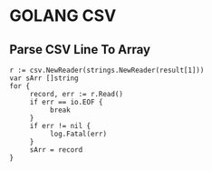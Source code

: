 # GOLANG CSV

## Parse CSV Line To Array
```
r := csv.NewReader(strings.NewReader(result[1]))
var sArr []string
for {
     record, err := r.Read()
     if err == io.EOF {
          break
     }
     if err != nil {
          log.Fatal(err)
     }
     sArr = record
}
```
